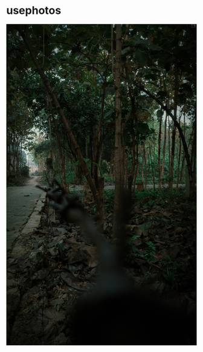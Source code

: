 # usephotos
<img src="https://raw.githubusercontent.com/Abhay7111/usephotos/main/Images/1679595610833%20(1).jpg" alt="Profile Picture">
